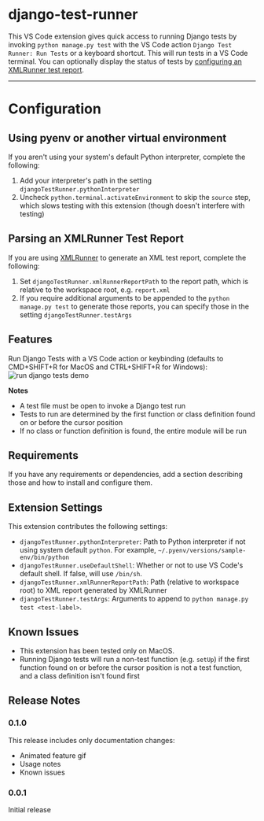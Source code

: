 # django-test-runner

This VS Code extension gives quick access to running Django tests by invoking `python manage.py test` with the VS Code action `Django Test Runner: Run Tests` or a keyboard shortcut. This will run tests in a VS Code terminal. You can optionally display the status of tests by [configuring an XMLRunner test report](#parsing-an-xmlrunner-testreport).

---

# Configuration

## Using pyenv or another virtual environment

If you aren't using your system's default Python interpreter, complete the following:

1. Add your interpreter's path in the setting `djangoTestRunner.pythonInterpreter`
2. Uncheck `python.terminal.activateEnvironment` to skip the `source` step, which slows testing with this extension (though doesn't interfere with testing)

## Parsing an XMLRunner Test Report

If you are using [XMLRunner](https://github.com/xmlrunner/unittest-xml-reporting) to generate an XML test report, complete the following:

1. Set `djangoTestRunner.xmlRunnerReportPath` to the report path, which is relative to the workspace root, e.g. `report.xml`
2. If you require additional arguments to be appended to the `python manage.py test` to generate those reports, you can specify those in the setting `djangoTestRunner.testArgs`

## Features

Run Django Tests with a VS Code action or keybinding (defaults to CMD+SHIFT+R for MacOS and CTRL+SHIFT+R for Windows):
![run django tests demo](./images/run-tests.gif)

**Notes**

- A test file must be open to invoke a Django test run
- Tests to run are determined by the first function or class definition found on or before the cursor position
- If no class or function definition is found, the entire module will be run

## Requirements

If you have any requirements or dependencies, add a section describing those and how to install and configure them.

## Extension Settings

This extension contributes the following settings:

- `djangoTestRunner.pythonInterpreter`: Path to Python interpreter if not using system default `python`. For example, `~/.pyenv/versions/sample-env/bin/python`
- `djangoTestRunner.useDefaultShell`: Whether or not to use VS Code's default shell. If false, will use `/bin/sh`.
- `djangoTestRunner.xmlRunnerReportPath`: Path (relative to workspace root) to XML report generated by XMLRunner
- `djangoTestRunner.testArgs`: Arguments to append to `python manage.py test <test-label>`.

## Known Issues

- This extension has been tested only on MacOS.
- Running Django tests will run a non-test function (e.g. `setUp`) if the first function found on or before the cursor position is not a test function, and a class definition isn't found first

## Release Notes

### 0.1.0

This release includes only documentation changes:

- Animated feature gif
- Usage notes
- Known issues

### 0.0.1

Initial release
